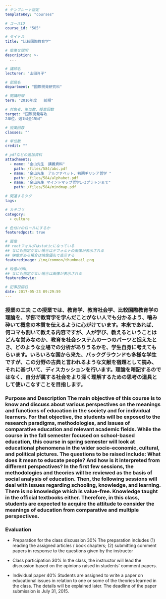```yaml
---
# テンプレート指定
templateKey: "courses"

# コースID
course_id: "585"

# タイトル
title: "比較国際教育学"

# 簡単な説明
description: >-
  ...

# 講師名
lecturer: "山田肖子"

# 部局名
department: "国際開発研究科"

# 開講時限
term: "2016年度	前期"

# 対象者、単位数、授業回数
target: "国際開発専攻
2単位、週1回全15回"

# 授業回数
classes: ""

# 単位数
credit: ""

# pdfなどの追加資料
attachments: 
  - name: "金山先生　講義資料" 
    path: /files/584/abc.pdf
  - name: "金山先生　アルファベット、初期ギリシア哲学 " 
    path: /files/584/alphabet.pdf
  - name: "金山先生 マイントマップ哲学1-3プラトンまで" 
    path: /files/584/mindmap.pdf

# 関連するタグ
tags:

# カテゴリ
category:
  - culture

# 色付けのロールにするか
featuredpost: true

# 画像
## rootフォルダはstaticになっている
## なにも指定がない場合はデフォルトの画像が表示される
## 映像がある場合は映像優先で表示する
featuredimage: /img/common/thumbnail.png

# 映像のURL
## なにも指定がない場合は画像が表示される
featuredmovie: 

# 記事投稿日
date: 2017-05-23 09:29:59
---
```


### 授業の工夫 この授業では、教育学、教育社会学、比較国際教育学の理論を、学部で教育学を学んだことがない人でも分かるよう、嚙み砕いて概念の本質を伝えるように心がけています。本来であれば、何コマも割いて教える内容ですが、人が学び、教えるということはどんな営みなのか、教育を社会システムの一つのパーツと捉えたとき、どのような立場での分析がありうるかを、学生自身に考えてもらいます。いろいろな国から来た、バックグラウンドも多様な学生ですが、この分野の古典と言われるような文献を宿題として読み、それに基づいて、ディスカッションを行います。理論を暗記するのではなく、自分が属する社会をより深く理解するための思考の道具として使いこなすことを目指します。





### Purpose and Description The main objective of this course is to know and discuss about various perspectives on the meanings and functions of education in the society and for individual learners. For that objective, the students will be exposed to the research paradigms, methodologies, and issues of comparative education and relevant academic fields. While the course in the fall semester focused on school-based education, this course in spring semester will look at educational phenomena in the wider socio-economic, cultural, and political pictures. The questions to be raised include: What does it mean to educate people? And how is it interpreted from different perspectives? In the first few sessions, the methodologies and theories will be reviewed as the basis of social analysis of education. Then, the following sessions will deal with issues regarding schooling, knowledge, and learning. There is no knowledge which is value-free. Knowledge taught in the official textbooks either. Therefore, in this class, students are expected to acquire the attitude to consider the meanings of education from comparative and multiple perspectives.











### Evaluation

* Preparation for the class discussion 30%
The preparation includes (1) reading the assigned articles / book chapters; (2) submitting comment papers in response to the questions given by the instructor

* Class participation 30%
In the class, the instructor will lead the discussion based on the opinions raised in students' comment papers.

* Individual paper 40%
Students are assigned to write a paper on educational issues in relation to one or some of the theories learned in the class. The details will be explained later. The deadline of the paper submission is July 31, 2015.


